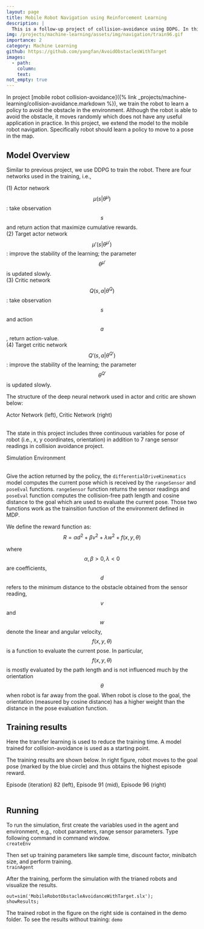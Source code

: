 ```yaml
---
layout: page
title: Mobile Robot Navigation using Reinforcement Learning 
description: |
  This is a follow-up project of collision-avoidance using DDPG. In this project, instead of moving randomly without collision, robot is expected to move to a given pose in the map without collision. In addition to the sensor readings, robot also receives its current pose to determine the linear and angular velocity.   
img: /projects/machine-learning/assets/img/navigation/train96.gif
importance: 2
category: Machine Learning 
github: https://github.com/yangfan/AvoidObstaclesWithTarget
images:
  - path: 
    column: 
    text: 
not_empty: true
---
```


In project [mobile robot collision-avoidance]({% link _projects/machine-learning/collision-avoidance.markdown %}), we train the robot to learn a policy to avoid the obstacle in the environment. Although the robot is able to avoid the obstacle, it moves randomly which does not have any useful application in practice. In this project, we extend the model to the mobile robot navigation. Specifically robot should learn a policy to move to a pose in the map.

## Model Overview

Similar to previous project, we use DDPG to train the robot. There are four networks used in the training, i.e.,

(1) Actor network 
$$\mu(s|\theta^{\mu})$$: take observation $$s$$ and return action that maximize cumulative rewards.  
(2) Target actor network 
$$\mu'(s|\theta^{\mu'})$$: improve the stability of the learning; the parameter $$\theta^{\mu'}$$ is updated slowly.  
(3) Critic network 
$$Q(s,a|\theta^{Q})$$: take observation $$s$$ and action $$a$$, return action-value.  
(4) Target critic network 
$$Q'(s,a|\theta^{Q'})$$: improve the stability of the learning; the parameter $$\theta^{Q'}$$ is updated slowly. 

The structure of the deep neural network used in actor and critic are shown below:
<div class="row justify-content-sm-center">
    <div class="col-sm-6 mt-3 mt-md-0">
        <img class="img-fluid rounded z-depth-1" src="{{ '/projects/machine-learning/assets/img/navigation/actor.png'| relative_url }}" alt="" title="example image"/>
    </div>
    <div class="col-sm-6 mt-3 mt-md-0">
        <img class="img-fluid rounded z-depth-1" src="{{ '/projects/machine-learning/assets/img/navigation/critic.png'| relative_url }}" alt="" title="example image"/>
    </div>
</div>
<div class="caption">
  Actor Network (left), Critic Network (right)
</div>
<br/>

The state in this project includes three continuous variables for pose of robot (i.e., x, y coordinates, orientation) in addition to 7 range sensor readings in collision avoidance project.
<div class="row justify-content-center">
    <div class="col">
          <img class="img-fluid z-depth-1" src="{{ '/projects/machine-learning/assets/img/navigation/ddpg-nav.png' | relative_url }}" alt=""/>
    </div>
</div>
<div class="caption">
Simulation Environment
</div>
<br/>

Give the action returned by the policy, the `differentialDriveKinematics` model computes the current pose which is received by the `rangeSensor` and `poseEval` functions. `rangeSensor` function returns the sensor readings and `poseEval` function computes the collision-free path length and cosine distance to the goal which are used to evaluate the current pose. Those two functions work as the trainsition function of the environment defined in MDP. 

We define the reward function as:
$$
R = \alpha d^2 + \beta v^2 + \lambda w^2 + f(x,y,\theta)
$$

where $$\alpha, \beta > 0, \lambda<0$$ are coefficients, $$d$$ refers to the minimum distance to the obstacle obtained from the sensor reading, $$v$$ and $$w$$ denote the linear and angular velocity, $$f(x,y,\theta)$$ is a function to evaluate the current pose. In particular, $$f(x,y,\theta)$$ is mostly evaluated by the path length and is not influenced much by the orientation $$\theta$$ when robot is far away from the goal. When robot is close to the goal, the orientation (measured by cosine distance) has a higher weight than the distance in the pose evaluation function. 

## Training results

Here the transfer learning is used to reduce the training time.  A model trained for collision-avoidance is used as a starting point.

The training results are shown below. In right figure, robot moves to the goal pose (marked by the blue circle) and thus obtains the highest episode reward.
<div class="row justify-content-sm-center">
    <div class="col-sm-4 mt-3 mt-md-0">
        <img class="img-fluid rounded z-depth-1" src="{{ '/projects/machine-learning/assets/img/navigation/train82.gif'| relative_url }}" alt="" title="example image"/>
    </div>
    <div class="col-sm-4 mt-3 mt-md-0">
        <img class="img-fluid rounded z-depth-1" src="{{ '/projects/machine-learning/assets/img/navigation/train91.gif'| relative_url }}" alt="" title="example image"/>
    </div>
    <div class="col-sm-4 mt-3 mt-md-0">
        <img class="img-fluid rounded z-depth-1" src="{{ '/projects/machine-learning/assets/img/navigation/train96.gif'| relative_url }}" alt="" title="example image"/>
    </div>
</div>
<div class="caption">
  Episode (iteration) 82 (left), Episode 91 (mid), Episode 96 (right)
</div>
<br/>

## Running

To run the simulation, first create the variables used in the agent and environment, e.g., robot parameters, range sensor parameters. Type following command in command window.  
`createEnv`

Then set up training parameters like sample time, discount factor, minibatch size, and perform training.  
`trainAgent`

After the training, perform the simulation with the trianed robots and visualize the results.

```
out=sim('MobileRobotObstacleAvoidanceWithTarget.slx');
showResults;
```

The trained robot in the figure on the right side is contained in the demo folder. To see the results without training:
`demo`